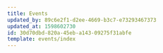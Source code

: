 ```yaml
---
title: Events
updated_by: 89c6e2f1-d2ee-4669-b3c7-e73293467373
updated_at: 1598602730
id: 30d70dbd-820a-45eb-a143-09275f31abfe
template: events/index
---
```

